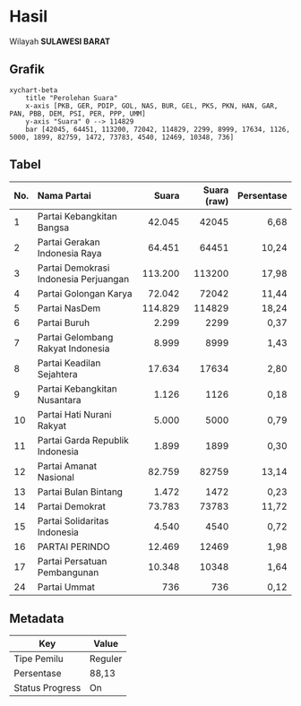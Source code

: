 # Hasil

Wilayah **SULAWESI BARAT**

## Grafik

```mermaid
xychart-beta
    title "Perolehan Suara"
    x-axis [PKB, GER, PDIP, GOL, NAS, BUR, GEL, PKS, PKN, HAN, GAR, PAN, PBB, DEM, PSI, PER, PPP, UMM]
    y-axis "Suara" 0 --> 114829
    bar [42045, 64451, 113200, 72042, 114829, 2299, 8999, 17634, 1126, 5000, 1899, 82759, 1472, 73783, 4540, 12469, 10348, 736]
```

## Tabel

| No. | Nama Partai                           | Suara   | Suara (raw) | Persentase |
|:--- |:------------------------------------- | -------:| -----------:| ----------:|
| 1   | Partai Kebangkitan Bangsa             | 42.045  | 42045       | 6,68       |
| 2   | Partai Gerakan Indonesia Raya         | 64.451  | 64451       | 10,24      |
| 3   | Partai Demokrasi Indonesia Perjuangan | 113.200 | 113200      | 17,98      |
| 4   | Partai Golongan Karya                 | 72.042  | 72042       | 11,44      |
| 5   | Partai NasDem                         | 114.829 | 114829      | 18,24      |
| 6   | Partai Buruh                          | 2.299   | 2299        | 0,37       |
| 7   | Partai Gelombang Rakyat Indonesia     | 8.999   | 8999        | 1,43       |
| 8   | Partai Keadilan Sejahtera             | 17.634  | 17634       | 2,80       |
| 9   | Partai Kebangkitan Nusantara          | 1.126   | 1126        | 0,18       |
| 10  | Partai Hati Nurani Rakyat             | 5.000   | 5000        | 0,79       |
| 11  | Partai Garda Republik Indonesia       | 1.899   | 1899        | 0,30       |
| 12  | Partai Amanat Nasional                | 82.759  | 82759       | 13,14      |
| 13  | Partai Bulan Bintang                  | 1.472   | 1472        | 0,23       |
| 14  | Partai Demokrat                       | 73.783  | 73783       | 11,72      |
| 15  | Partai Solidaritas Indonesia          | 4.540   | 4540        | 0,72       |
| 16  | PARTAI PERINDO                        | 12.469  | 12469       | 1,98       |
| 17  | Partai Persatuan Pembangunan          | 10.348  | 10348       | 1,64       |
| 24  | Partai Ummat                          | 736     | 736         | 0,12       |


## Metadata

| Key             | Value   |
| --------------- | ------- |
| Tipe Pemilu     | Reguler |
| Persentase      | 88,13   |
| Status Progress | On      |



